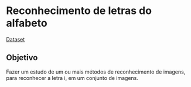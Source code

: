 # Reconhecimento de letras do alfabeto

<a href="https://www.nist.gov/srd/nist-special-database-19">Dataset</a>

## Objetivo

Fazer um estudo de um ou mais métodos de reconhecimento de imagens, para reconhecer a letra i, em um conjunto de imagens.
